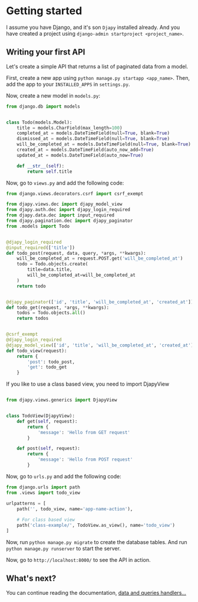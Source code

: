 # Getting started

I assume you have Django, and it's son `Djapy` installed already. And you have created a project
using `django-admin startproject <project_name>`.

## Writing your first API

Let's create a simple API that returns a list of paginated data from a model.

First, create a new app using `python manage.py startapp <app_name>`. Then, add the app to your `INSTALLED_APPS`
in `settings.py`.

Now, create a new model in `models.py`:

```python
from django.db import models


class Todo(models.Model):
    title = models.CharField(max_length=100)
    completed_at = models.DateTimeField(null=True, blank=True)
    dismissed_at = models.DateTimeField(null=True, blank=True)
    will_be_completed_at = models.DateTimeField(null=True, blank=True)
    created_at = models.DateTimeField(auto_now_add=True)
    updated_at = models.DateTimeField(auto_now=True)

    def __str__(self):
        return self.title
```

Now, go to `views.py` and add the following code:

```python
from django.views.decorators.csrf import csrf_exempt

from djapy.views.dec import djapy_model_view
from djapy.auth.dec import djapy_login_required
from djapy.data.dec import input_required
from djapy.pagination.dec import djapy_paginator
from .models import Todo


@djapy_login_required
@input_required(['title'])
def todo_post(request, data, query, *args, **kwargs):
    will_be_completed_at = request.POST.get('will_be_completed_at')
    todo = Todo.objects.create(
        title=data.title,
        will_be_completed_at=will_be_completed_at
    )
    return todo


@djapy_paginator(['id', 'title', 'will_be_completed_at', 'created_at'])
def todo_get(request, *args, **kwargs):
    todos = Todo.objects.all()
    return todos


@csrf_exempt
@djapy_login_required
@djapy_model_view(['id', 'title', 'will_be_completed_at', 'created_at'], True)
def todo_view(request):
    return {
        'post': todo_post,
        'get': todo_get
    }

```

If you like to use a class based view, you need to import DjapyView
```python

from djapy.views.generics import DjapyView


class TodoView(DjapyView):
    def get(self, request):
        return {
            'message': 'Hello from GET request'
        }

    def post(self, request):
        return {
            'message': 'Hello from POST request'
        }
```


Now, go to `urls.py` and add the following code:

```python
from django.urls import path
from .views import todo_view

urlpatterns = [
    path('', todo_view, name='app-name-action'),
    
    # For class based view
    path('class-example/', TodoView.as_view(), name='todo_view')
]
```

Now, run `python manage.py migrate` to create the database tables. And
run `python manage.py runserver` to start the server.

Now, go to `http://localhost:8000/` to see the API in action.

## What's next?

You can continue reading the documentation, [data and queries handlers...](data-input.md)